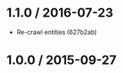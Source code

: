 <!--remark setext-->

<!--lint disable no-multiple-toplevel-headings-->

1.1.0 / 2016-07-23
==================

*   Re-crawl entities (627b2ab)

1.0.0 / 2015-09-27
==================
